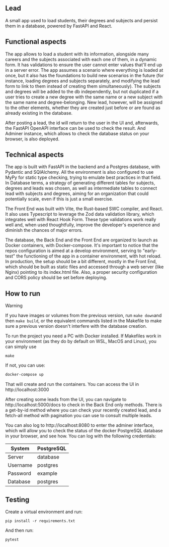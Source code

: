 ## Lead

A small app used to load students, their degrees and subjects and persist them in a database, powered by FastAPI and React. 

## Functional aspects

The app allows to load a student with its information, alongside many careers and the subjects associated with each one of them, in a dynamic form. It has validations to ensure the user cannot enter values that'll end up in a server error. The app assumes a scenario where everything is loaded at once, but it also has the foundations to build new scenarios in the future (for instance, loading degrees and subjects separately, and modifying the lead form to link to them instead of creating them simultaneously). The subjects and degrees will be added to the db independently, but not duplicated if a user tries to create a new degree with the same name or a new subject with the same name and degree-belonging. New lead, however, will be assigned to the other elements, whether they are created just before or are found as already existing in the database. 

After posting a lead, the id will return to the user in the UI and, afterwards, the FastAPI OpenAPI interface can be used to check the result. And Adminer instance, which allows to check the database status on your browser, is also deployed. 

## Technical aspects

The app is built with FastAPI in the backend and a Postgres database, with Pydantic and SQlAlchemy. All the environment is also configured to use MyPy for static type checking, trying to emulate best practices in that field. In Database terms, a strategy of generating different tables for subjects, degrees and leads was chosen, as well as intermediate tables to connect lead with subjects and degrees, aiming for an organization that could potentially scale, even if this is just a small exercise. 

The Front End was built with Vite, the Rust-based SWC compiler, and React. It also uses Typescript to leverage the Zod data validation library, which integrates well with React Hook Form. These type validations work really well and, when used thoughtfully, improve the developer's experience and diminish the chances of major errors. 

The database, the Back End and the Front End are organized to launch as Docker containers, with Docker-compose. It's important to notice that the repos configuration is aimed at a develop environment, serving to "early-test" the functioning of the app in a container environment, with hot reload. In production, the setup should be a bit different, mostly in the Front End, which should be built as static files and accessed through a web server (like Nginx) pointing to its index.html file. Also, a proper security configuration and CORS policy should be set before deploying.
## How to run

> [!WARNING]
> If you have images or volumes from the previous version, run `make down`and then `make build`, or the equivalent commands listed in the Makefile to make sure a previous version doesn't interfere with the database creation.


To run the project you need a PC with Docker installed. If Makefiles work in your environment (as they do by default on WSL, MacOS and Linux), you can simply use

``` shell
make
```

If not, you can use:

```bash
docker-compose up
```

That will create and run the containers. You can access the UI in http://localhost:3000

After creating some leads from the UI, you can navigate to http://localhost:5000/docs
to check in the Back End only methods. There is a get-by-id method where you can check your recently created lead, and a fetch-all method with pagination you can use to consult multiple leads. 

You can also log to  http://localhost:8080 to enter the adminer interface, which will allow you to check the status of the docker PostgreSQL database in your browser, and see how. You can log with the following credentials:


| System   | PostgreSQL |
| -------- | ---------- |
| Server   | database   |
| Username | postgres   |
| Password | example    |
| Database | postgres   |

## Testing 

Create a virtual environment and run:

```shell
pip install -r requirements.txt
```

And then run:

```bash
pytest
```
